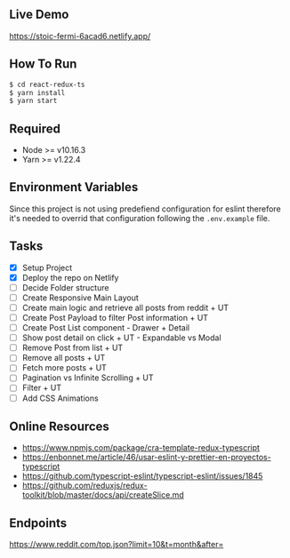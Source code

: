 ## Live Demo
https://stoic-fermi-6acad6.netlify.app/

## How To Run
```sh
$ cd react-redux-ts
$ yarn install
$ yarn start
```

## Required
- Node >= v10.16.3
- Yarn >= v1.22.4

## Environment Variables
Since this project is not using predefiend configuration for eslint therefore it's needed to overrid that configuration following the `.env.example` file.

## Tasks
- [x] Setup Project
- [x] Deploy the repo on Netlify
- [ ] Decide Folder structure
- [ ] Create Responsive Main Layout
- [ ] Create main logic and retrieve all posts from reddit + UT
- [ ] Create Post Payload to filter Post information + UT
- [ ] Create Post List component - Drawer + Detail
- [ ] Show post detail on click + UT - Expandable vs Modal
- [ ] Remove Post from list + UT
- [ ] Remove all posts + UT
- [ ] Fetch more posts + UT
- [ ] Pagination vs Infinite Scrolling + UT
- [ ] Filter + UT
- [ ] Add CSS Animations

## Online Resources
- https://www.npmjs.com/package/cra-template-redux-typescript
- https://enbonnet.me/article/46/usar-eslint-y-prettier-en-proyectos-typescript
- https://github.com/typescript-eslint/typescript-eslint/issues/1845
- https://github.com/reduxjs/redux-toolkit/blob/master/docs/api/createSlice.md

## Endpoints
https://www.reddit.com/top.json?limit=10&t=month&after=<Provided after first request>
